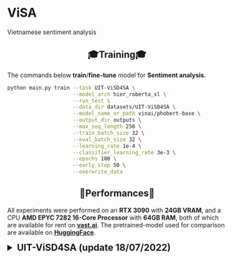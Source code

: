 # ViSA
Vietnamese sentiment analysis 


## <div align="center">🎓Training🎓</div>
The commands below **train**/**fine-tune** model for **Sentiment analysis**.
```bash
python main.py train --task UIT-ViSD4SA \
                     --model_arch hier_roberta_sl \
                     --run_test \
                     --data_dir datasets/UIT-ViSD4SA \
                     --model_name_or_path vinai/phobert-base \
                     --output_dir outputs \
                     --max_seq_length 256 \
                     --train_batch_size 32 \
                     --eval_batch_size 32 \
                     --learning_rate 1e-4 \
                     --classifier_learning_rate 3e-3 \
                     --epochs 100 \
                     --early_stop 50 \
                     --overwrite_data
```
## <div align="center">🥇Performances🥇</div>
All experiments were performed on an **RTX 3090** with **24GB VRAM**, and  a CPU **AMD EPYC 7282 16-Core Processor** with **64GB RAM**, both of which are available for rent on **[vast.ai](https://vast.ai/)**. The pretrained-model used for comparison are available on **[HuggingFace](https://huggingface.co/models)**.
<details>
    <summary style="font-size: 1.50em; font-weight: bold;">UIT-ViSD4SA (update 18/07/2022)</summary>
    <div align="center"><b>Table 1</b>: The overall experimental results</div>
    <table align="center">
        <thead>
            <tr>
                <th align="left" rowspan="2">Model</th>
                <th align="center" rowspan="2">Accuracy</th>
                <th align="center" colspan="3">micro-Average</th>
                <th align="center" colspan="3">micro-Average</th>
                <th align="center" rowspan="2">Reference</th>
            </tr>
            <tr>
                <th align="center">Precision</th>
                <th align="center">Recall</th>
                <th align="center">F1-score</th>
                <th align="center">Precision</th>
                <th align="center">Recall</th>
                <th align="center">F1-score</th>
            </tr>
        </thead>
        <tbody>
            <tr><td align="center" colspan="9"><b>Aspect</b></td></tr>
            <tr>
                <td align="left">BiLSTM_CRF_Base</td>
                <td align="center">.....</td>
                <td align="center">0.6563</td>
                <td align="center">0.6515</td>
                <td align="center">0.6539</td>
                <td align="center">0.6288</td>
                <td align="center">0.6162</td>
                <td align="center">0.6217</td>
                <td align="center">
                    <a href="https://aclanthology.org/2021.paclic-1.34.pdf"><b>Paper</b></a>
                </td>
            </tr>
            <tr>
                <td align="left">BiLSTM_CRF_Large</td>
                <td align="center">.....</td>
                <td align="center">0.6496</td>
                <td align="center">0.6685</td>
                <td align="center">0.6589</td>
                <td align="center">0.6200</td>
                <td align="center">0.6356</td>
                <td align="center">0.6276</td>
                <td align="center">
                    <a href="https://aclanthology.org/2021.paclic-1.34.pdf"><b>Paper</b></a>
                </td>
            </tr>
            <tr>
                <td align="left">HierRoBERTa_SL</td>
                <td align="center">0.8061</td>
                <td align="center">0.6481</td>
                <td align="center">0.6726</td>
                <td align="center"><b style="color: red">0.6601</b></td>
                <td align="center">0.6169</td>
                <td align="center">0.6509</td>
                <td align="center"><b style="color: red">0.6331</b></td>
                <td align="center">
                    <a href="./statics/logs/hier_roberta_sl.log"><b>Log</b></a>
                </td>
            </tr>
            <tr><td align="center" colspan="9"><b>Polarity</b></td></tr>
            <tr>
                <td align="left">BiLSTM_CRF_Base</td>
                <td align="center">.....</td>
                <td align="center">0.5488 </td>
                <td align="center">0.5591</td>
                <td align="center">0.5539</td>
                <td align="center">0.4687</td>
                <td align="center">0.4639</td>
                <td align="center">0.4657</td>
                <td align="center"><a href="https://aclanthology.org/2021.paclic-1.34.pdf"><b>Paper</b></a></td>
            </tr>
            <tr>
                <td align="left">BiLSTM_CRF_Large</td>
                <td align="center">.....</td>
                <td align="center">0.5689 </td>
                <td align="center">0.5978</td>
                <td align="center">0.5830</td>
                <td align="center">0.4900</td>
                <td align="center">0.5060</td>
                <td align="center">0.4977</td>
                <td align="center"><a href="https://aclanthology.org/2021.paclic-1.34.pdf"><b>Paper</b></a></td>
            </tr>
            <tr>
                <td align="left">HierRoBERTa_SL</td>
                <td align="center">0.8110</td>
                <td align="center">0.6464</td>
                <td align="center">0.6659</td>
                <td align="center"><b style="color: red">0.6560</b></td>
                <td align="center">0.5601</td>
                <td align="center">0.5747</td>
                <td align="center"><b style="color: red">0.5673</b></td>
                <td align="center">
                    <a href="./statics/logs/hier_roberta_sl.log"><b>Log</b></a>
                </td>
            </tr>
            <tr><td align="center" colspan="9"><b>Aspect-polarity</b></td></tr>
            <tr>
                <td align="left">BiLSTM_CRF_Base</td>
                <td align="center">.....</td>
                <td align="center">0.6071</td>
                <td align="center">0.6162</td>
                <td align="center">0.6116</td>
                <td align="center">0.4618</td>
                <td align="center">0.4342</td>
                <td align="center">0.4437</td>
                <td align="center"><a href="https://aclanthology.org/2021.paclic-1.34.pdf"><b>Paper</b></a></td>
            </tr>
            <tr>
                <td align="left">BiLSTM_CRF_Large</td>
                <td align="center">.....</td>
                <td align="center">0.6178</td>
                <td align="center">0.6299</td>
                <td align="center">0.6238</td>
                <td align="center">0.4684</td>
                <td align="center">0.4546</td>
                <td align="center">0.4570</td>
                <td align="center"><a href="https://aclanthology.org/2021.paclic-1.34.pdf"><b>Paper</b></a></td>
            </tr>
            <tr>
                <td align="left">HierRoBERTa_SL</td>
                <td align="center">0.7709</td>
                <td align="center">0.6128</td>
                <td align="center">0.6401</td>
                <td align="center"><b style="color: red">0.6262</b></td>
                <td align="center">0.5089</td>
                <td align="center">0.5389</td>
                <td align="center"><b style="color: red">0.5166</b></td>
                <td align="center">
                    <a href="./statics/logs/hier_roberta_sl.log"><b>Log</b></a>
                </td>
            </tr>
        </tbody>
    </table>
    <div align="center"><b>Table 2</b>: Result per class for aspect label.</div>
    <table align="center">
        <thead>
             <tr>
               <th align="left" rowspan="2">Aspect</th>
                <th align="center" colspan="3">General Scores</th>
                <th align="center" colspan="3">Polarity F1-scores</th>
            </tr>
            <tr>
                <th align="center">Precision</th>
                <th align="center">Recall</th>
                <th align="center">F1-score</th>
                <th align="center">Negative</th>
                <th align="center">Neutral</th>
                <th align="center">Positive</th>
            </tr>
        </thead>
        <tbody>
            <tr>
                <td align="left">BATTERY</td>
                <td align="center">0.7507</td>
                <td align="center">0.7621</td>
                <td align="center">0.7563</td>
                <td align="center">0.5900</td>
                <td align="center">0.4387</td>
                <td align="center">0.7907</td>
            </tr>
            <tr>
                <td align="left">CAMERA</td>
                <td align="center">0.7563</td>
                <td align="center">0.7796</td>
                <td align="center"><b style="color: red">0.7678</b></td>
                <td align="center">0.5934</td>
                <td align="center">0.5578</td>
                <td align="center"><b style="color: red">0.8179</b></td>
            </tr>
            <tr>
                <td align="left">DESIGN</td>
                <td align="center">0.6891</td>
                <td align="center">0.7244</td>
                <td align="center">0.7063</td>
                <td align="center">0.4821</td>
                <td align="center">0.1481</td>
                <td align="center">0.7677</td>
            </tr>
            <tr>
                <td align="left">FEATURES</td>
                <td align="center">0.5744</td>
                <td align="center">0.5723</td>
                <td align="center">0.5733</td>
                <td align="center">0.5081</td>
                <td align="center">0.4615</td>
                <td align="center">0.6591</td>
            </tr>
            <tr>
                <td align="left">GENERAL</td>
                <td align="center">0.6636</td>
                <td align="center">0.6607</td>
                <td align="center">0.6621</td>
                <td align="center">0.5498</td>
                <td align="center">0.4627</td>
                <td align="center">0.6677</td>
            </tr>
            <tr>
                <td align="left">PERFORMANCE</td>
                <td align="center">0.6077</td>
                <td align="center">0.6557</td>
                <td align="center">0.6308</td>
                <td align="center">0.4758</td>
                <td align="center">0.3087</td>
                <td align="center">0.6973</td>
            </tr>
            <tr>
                <td align="left">PRICE</td>
                <td align="center">0.4647</td>
                <td align="center">0.4826</td>
                <td align="center">0.4735</td>
                <td align="center">0.3520</td>
                <td align="center">0.2576</td>
                <td align="center">0.5243</td>
            </tr>
            <tr>
                <td align="left">SCREEN</td>
                <td align="center">0.6069</td>
                <td align="center">0.6993</td>
                <td align="center">0.6498</td>
                <td align="center">0.4872</td>
                <td align="center">0.3158</td>
                <td align="center">0.7529</td>
            </tr>
            <tr>
                <td align="left">SER&ACC </td>
                <td align="center">0.5820</td>
                <td align="center">0.6431</td>
                <td align="center">0.6111</td>
                <td align="center">0.3302</td>
                <td align="center">0.3077</td>
                <td align="center">0.6743</td>
            </tr>
            <tr>
                <td align="left">STORAGE</td>
                <td align="center">0.4737</td>
                <td align="center">0.5294</td>
                <td align="center">0.5000</td>
                <td align="center">0.2857</td>
                <td align="center">0.5455</td>
                <td align="center">0.6875</td>
            </tr>
        </tbody>
    </table>
    <div align="center"><b>Table 3</b>:  Result per class for only sentiment polarity label</div>
    <table align="center">
        <thead>
            <tr>
                <th align="left">Sentiment</th>
                <th align="center">Precision</th>
                <th align="center">Recall</th>
                <th align="center">F1-score</th>
            </tr>
        </thead>
        <tbody>
            <tr>
                <td align="left">NEGATIVE</td>
                <td align="center">0.5409</td>
                <td align="center">0.5601</td>
                <td align="center">0.5503</td>
            </tr>           
            <tr>
                <td align="left">NEUTRAL</td>
                <td align="center">0.4151</td>
                <td align="center">0.4181</td>
                <td align="center">0.4166</td>
            </tr>
            <tr>
                <td align="left">POSITIVE</td>
                <td align="center">0.7243</td>
                <td align="center">0.7459</td>
                <td align="center"><b style="color: red">0.7350</b></td>
            </tr>
        </tbody>
    </table>
</details>